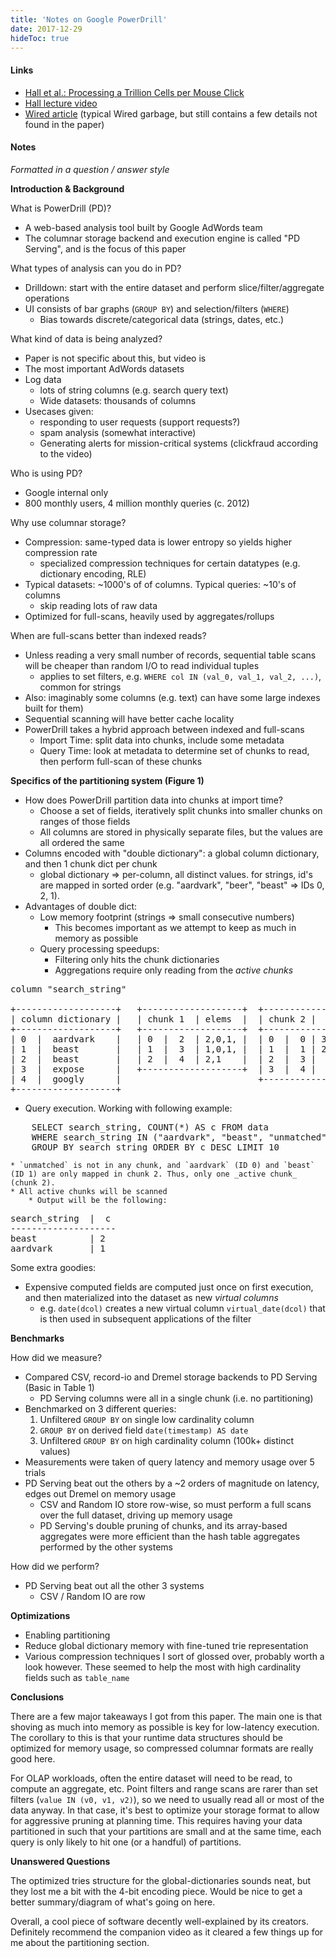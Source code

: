 ```yaml
---
title: 'Notes on Google PowerDrill'
date: 2017-12-29
hideToc: true
---
```


#### Links
* [Hall et al.: Processing a Trillion Cells per Mouse Click](http://vldb.org/pvldb/vol5/p1436_alexanderhall_vldb2012.pdf)
* [Hall lecture video](https://www.youtube.com/watch?v=fbZjbkTrt8A)
* [Wired article](https://www.wired.com/2012/08/google-trillion-pieces-of-data/) (typical Wired garbage, but still contains a few details not found in the paper)


#### Notes

_Formatted in a question / answer style_

**Introduction & Background**

What is PowerDrill (PD)?

* A web-based analysis tool built by Google AdWords team
* The columnar storage backend and execution engine is called "PD Serving", and is the focus of this paper

What types of analysis can you do in PD?

* Drilldown: start with the entire dataset and perform slice/filter/aggregate operations
* UI consists of bar graphs (`GROUP BY`) and selection/filters (`WHERE`)
    * Bias towards discrete/categorical data (strings, dates, etc.)

What kind of data is being analyzed?

* Paper is not specific about this, but video is
* The most important AdWords datasets
* Log data
    * lots of string columns (e.g. search query text)
    * Wide datasets: thousands of columns
* Usecases given:
    * responding to user requests (support requests?)
    * spam analysis (somewhat interactive)
    * Generating alerts for mission-critical systems (clickfraud according to the video)

Who is using PD?

* Google internal only
* 800 monthly users, 4 million monthly queries (c. 2012)

Why use columnar storage?

* Compression: same-typed data is lower entropy so yields higher compression rate
    * specialized compression techniques for certain datatypes (e.g. dictionary encoding, RLE)
* Typical datasets: ~1000's of of columns. Typical queries: ~10's of columns
    * skip reading lots of raw data
* Optimized for full-scans, heavily used by aggregates/rollups


When are full-scans better than indexed reads?

* Unless reading a very small number of records, sequential table scans will be cheaper than random I/O to read individual tuples
    * applies to set filters, e.g. `WHERE col IN (val_0, val_1, val_2, ...)`, common for strings
* Also: imaginably some columns (e.g. text) can have some large indexes built for them)
* Sequential scanning will have better cache locality
* PowerDrill takes a hybrid approach between indexed and full-scans
    * Import Time: split data into chunks, include some metadata
    * Query Time: look at metadata to determine set of chunks to read, then perform full-scan of these chunks

**Specifics of the partitioning system (Figure 1)**

* How does PowerDrill partition data into chunks at import time?
    * Choose a set of fields, iteratively split chunks into smaller chunks on ranges of those fields
    * All columns are stored in physically separate files, but the values are all ordered the same
* Columns encoded with "double dictionary": a global column dictionary, and then 1 chunk dict per chunk
    * global dictionary => per-column, all distinct values. for strings, id's are mapped in sorted order (e.g. "aardvark", "beer", "beast" => IDs 0, 2, 1).
* Advantages of double dict:
    * Low memory footprint (strings => small consecutive numbers)
        * This becomes important as we attempt to keep as much in memory as possible
    * Query processing speedups:
        * Filtering only hits the chunk dictionaries
        * Aggregations require only reading from the _active chunks_

<pre>
column "search_string"

+-------------------+   +-------------------+  +-------------------+
| column dictionary |   | chunk 1  | elems  |  | chunk 2 |  elems  |
+-------------------+   +-------------------+  +-------------------+
| 0  |  aardvark    |   | 0  |  2  | 2,0,1, |  | 0  |  0 | 3,2,0,1,|
| 1  |  beast       |   | 1  |  3  | 1,0,1, |  | 1  |  1 | 2,1,2,3 |
| 2  |  beast       |   | 2  |  4  | 2,1    |  | 2  |  3 |         |
| 3  |  expose      |   +-------------------+  | 3  |  4 |         |
| 4  |  googly      |                          +-------------------+
+-------------------+
</pre>

* Query execution. Working with following example:
<pre>
    SELECT search_string, COUNT(*) AS c FROM data
    WHERE search_string IN ("aardvark", "beast", "unmatched")
    GROUP BY search_string ORDER BY c DESC LIMIT 10
</pre>
    * `unmatched` is not in any chunk, and `aardvark` (ID 0) and `beast` (ID 1) are only mapped in chunk 2. Thus, only one _active chunk_ (chunk 2).
    * All active chunks will be scanned
        * Output will be the following:
<pre>
search_string  |  c
--------------------
beast          | 2
aardvark       | 1
</pre>

Some extra goodies:

* Expensive computed fields are computed just once on first execution, and then materialized into the dataset as new _virtual columns_
    * e.g. `date(dcol)` creates a new virtual column `virtual_date(dcol)` that is then used in subsequent applications of the filter

**Benchmarks**

How did we measure?

* Compared CSV, record-io and Dremel storage backends to PD Serving (Basic in Table 1)
    * PD Serving columns were all in a single chunk (i.e. no partitioning)
* Benchmarked on 3 different queries:
    1. Unfiltered `GROUP BY` on single low cardinality column
    1. `GROUP BY` on derived field `date(timestamp) AS date`
    1. Unfiltered `GROUP BY` on high cardinality column (100k+ distinct values)
* Measurements were taken of query latency and memory usage over 5 trials
* PD Serving beat out the others by a ~2 orders of magnitude on latency, edges out Dremel on memory usage
    * CSV and Random IO store row-wise, so must perform a full scans over the full dataset, driving up memory usage
    * PD Serving's double pruning of chunks, and its array-based aggregates were more efficient than the hash table aggregates
      performed by the other systems

How did we perform?

* PD Serving beat out all the other 3 systems
    * CSV / Random IO are row

**Optimizations**

* Enabling partitioning
* Reduce global dictionary memory with fine-tuned trie representation
* Various compression techniques I sort of glossed over, probably worth a look however. These seemed to help the most with high cardinality fields such as `table_name`

**Conclusions**

There are a few major takeaways I got from this paper. The main one is that shoving as much into memory as possible is key for low-latency execution. The corollary to this is that your runtime data structures should be optimized for memory usage, so compressed columnar formats are really good here.

For OLAP workloads, often the entire dataset will need to be read, to compute an aggregate, etc. Point filters and range scans are rarer than set filters (`value IN (v0, v1, v2)`), so we need to usually read all or most of the data anyway. In that case, it's best to optimize your storage format to allow for aggressive pruning at planning time. This requires having your data partitioned in such that your partitions are small and at the same time, each query is only likely to hit one (or a handful) of partitions.

**Unanswered Questions**

The optimized tries structure for the global-dictionaries sounds neat, but they lost me a bit with the 4-bit encoding piece. Would be nice to get a better summary/diagram of what's going on here.

Overall, a cool piece of software decently well-explained by its creators. Definitely recommend the companion video as it cleared a few things up for me about the partitioning section.
